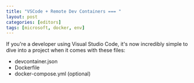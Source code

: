 ```yaml
---
title: "VSCode + Remote Dev Containers === "
layout: post
categories: [editors]
tags: [microsoft, docker, env]
---
```


If you're a developer using Visual Studio Code, it's now incredibly simple to dive into a project when it comes with these files:

- devcontainer.json
- Dockerfile
- docker-compose.yml (optional)

